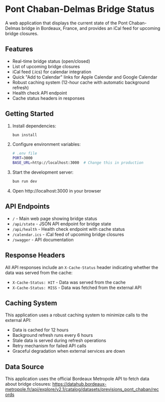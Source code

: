 # Pont Chaban-Delmas Bridge Status

A web application that displays the current state of the Pont Chaban-Delmas bridge in Bordeaux, France, and provides an iCal feed for upcoming bridge closures.

## Features

- Real-time bridge status (open/closed)
- List of upcoming bridge closures
- iCal feed (.ics) for calendar integration
- Quick "Add to Calendar" links for Apple Calendar and Google Calendar
- Robust caching system (12-hour cache with automatic background refresh)
- Health check API endpoint
- Cache status headers in responses

## Getting Started

1. Install dependencies:
   ```bash
   bun install
   ```

2. Configure environment variables:
   ```bash
   # .env file
   PORT=3000
   BASE_URL=http://localhost:3000  # Change this in production
   ```

3. Start the development server:
   ```bash
   bun run dev
   ```

4. Open http://localhost:3000 in your browser

## API Endpoints

- `/` - Main web page showing bridge status
- `/api/state` - JSON API endpoint for bridge state
- `/api/health` - Health check endpoint with cache status
- `/calendar.ics` - iCal feed of upcoming bridge closures
- `/swagger` - API documentation

## Response Headers

All API responses include an `X-Cache-Status` header indicating whether the data was served from the cache:

- `X-Cache-Status: HIT` - Data was served from the cache
- `X-Cache-Status: MISS` - Data was fetched from the external API

## Caching System

This application uses a robust caching system to minimize calls to the external API:

- Data is cached for 12 hours
- Background refresh runs every 6 hours
- Stale data is served during refresh operations
- Retry mechanism for failed API calls
- Graceful degradation when external services are down

## Data Source

This application uses the official Bordeaux Metropole API to fetch data about bridge closures:
https://datahub.bordeaux-metropole.fr/api/explore/v2.1/catalog/datasets/previsions_pont_chaban/records
